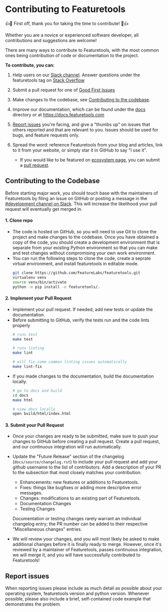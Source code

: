 # Contributing to Featuretools

:+1::tada: First off, thank you for taking the time to contribute! :tada::+1:

Whether you are a novice or experienced software developer, all contributions and suggestions are welcome!

There are many ways to contribute to Featuretools, with the most common ones being contribution of code or documentation to the project.

**To contribute, you can:**
1. Help users on our [Slack channel](https://join.slack.com/t/featuretools/shared_invite/enQtNTEwODEzOTEwMjg4LTQ1MjZlOWFmZDk2YzAwMjEzNTkwZTZkN2NmOGFjOGI4YzE5OGMyMGM5NGIxNTE4NjkzYWI3OWEwZjkyZGExYmQ). Answer questions under the featuretools tag on [Stack Overflow](https://stackoverflow.com/questions/tagged/featuretools)

2. Submit a pull request for one of [Good First Issues](https://github.com/FeatureLabs/featuretools/issues?q=is%3Aopen+is%3Aissue+label%3A%22Good+First+Issue%22)

3. Make changes to the codebase, see [Contributing to the codebase](#Contributing-to-the-Codebase).

4. Improve our documentation, which can be found under the [docs](docs/) directory or at https://docs.featuretools.com

5. [Report issues](#Report-issues) you're facing, and give a "thumbs up" on issues that others reported and that are relevant to you. Issues should be used for bugs, and feature requests only.

6. Spread the word: reference Featuretools from your blog and articles, link to it from your website, or simply star it in GitHub to say "I use it".
    * If you would like to be featured on [ecosystem page](https://docs.featuretools.com/en/stable/ecosystem.html), you can submit a [pull request](https://github.com/FeatureLabs/featuretools).

## Contributing to the Codebase

Before starting major work, you should touch base with the maintainers of Featuretools by filing an issue on GitHub or posting a message in the [#development channel on Slack](https://featuretools.slack.com/join/shared_invite/enQtNTEwODEzOTEwMjg4LTZiZDdkYjZhZTVkMmVmZDIxNWZiNTVjNDQxYmZkMzI5NGRlOTg5YjcwYmJiNWE2YjIzZmFkMjc1NDZkNjBhZTQ). This will increase the likelihood your pull request will eventually get merged in.

#### 1. Clone repo
* The code is hosted on GitHub, so you will need to use Git to clone the project and make changes to the codebase. Once you have obtained a copy of the code, you should create a development environment that is separate from your existing Python environment so that you can make and test changes without compromising your own work environment.
* You can run the following steps to clone the code, create a seprate virtual environment, and install featuretools in editable mode. 
  ```bash
  git clone https://github.com/FeatureLabs/featuretools.git
  virtualenv venv
  source venv/bin/activate
  python -m pip install -e featuretools/.
  ```
#### 2. Implement your Pull Request

* Implement your pull request. If needed, add new tests or update the documentation.
* Before submitting to GitHub, verify the tests run and the code lints properly
  ```bash
  # runs test
  make test

  # runs linting
  make lint

  # will fix some common linting issues automatically
  make lint-fix
  ```
* If you made changes to the documentation, build the documentation locally.
  ```bash
  # go to docs and build
  cd docs
  make html

  # view docs locally
  open build/html/index.html
  ```

#### 3. Submit your Pull Request

* Once your changes are ready to be submitted, make sure to push your changes to GitHub before creating a pull request. Create a pull request, and our continuous integration will run automatically.
* Update the "Future Release" section of the changelog (`docs/source/changelog.rst`) to include your pull request and add your github username to the list of contributors.  Add a description of your PR to the subsection that most closely matches your contribution:
    * Enhancements: new features or additions to Featuretools.
    * Fixes: things like bugfixes or adding more descriptive error messages.
    * Changes: modifications to an existing part of Featuretools.
    * Documentation Changes
    * Testing Changes

   Documentation or testing changes rarely warrant an individual changelog entry; the PR number can be added to their respective "Miscellaneous changes" entries.
* We will review your changes, and you will most likely be asked to make additional changes before it is finally ready to merge. However, once it's reviewed by a maintainer of Featuretools, passes continuous integration, we will merge it, and you will have successfully contributed to Featuretools!

## Report issues
When reporting issues please include as much detail as possible about your operating system, featuretools version and python version. Whenever possible, please also include a brief, self-contained code example that demonstrates the problem.

